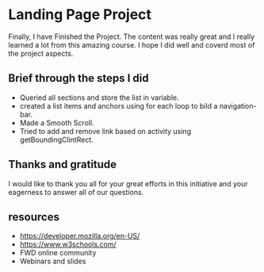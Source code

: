 # Landing Page Project
Finally, I have Finished the Project. The content was really great and I really learned a lot from this amazing course. I hope I did well and coverd most of the project aspects. 
## Brief through the steps I did
 *  Queried all sections and store the list in variable.
 *  created a list items and anchors using for each loop to bild a navigation-bar.
 *  Made a Smooth Scroll. 
 *  Tried to add and remove link based on activity using getBoundingClintRect.


## Thanks and gratitude
I would like to thank you all for your great efforts in this initiative and your eagerness to answer all of our questions. 

## resources
* https://developer.mozilla.org/en-US/
* https://www.w3schools.com/
* FWD online community
* Webinars and slides






